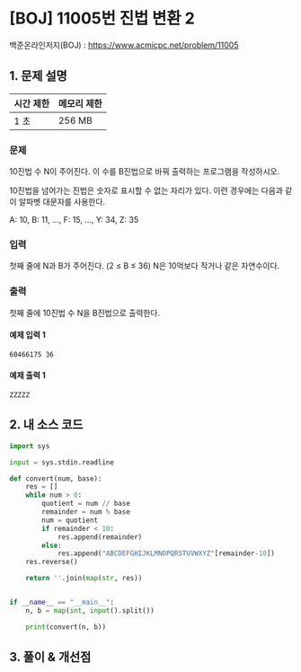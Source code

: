 # [BOJ] 11005번 진법 변환 2

백준온라인저지(BOJ) :  https://www.acmicpc.net/problem/11005


## 1. 문제 설명

| 시간 제한 | 메모리 제한 | 
| :-------- | :---------- |
| 1 초      | 256 MB      | 

### 문제

10진법 수 N이 주어진다. 이 수를 B진법으로 바꿔 출력하는 프로그램을 작성하시오.

10진법을 넘어가는 진법은 숫자로 표시할 수 없는 자리가 있다. 이런 경우에는 다음과 같이 알파벳 대문자를 사용한다.

A: 10, B: 11, ..., F: 15, ..., Y: 34, Z: 35

### 입력

첫째 줄에 N과 B가 주어진다. (2 ≤ B ≤ 36) N은 10억보다 작거나 같은 자연수이다.

### 출력

첫째 줄에 10진법 수 N을 B진법으로 출력한다.

#### 예제 입력 1

```
60466175 36
```

#### 예제 출력 1

```
ZZZZZ
```


## 2. 내 소스 코드

```python
import sys

input = sys.stdin.readline

def convert(num, base):
    res = []
    while num > 0:
        quotient = num // base
        remainder = num % base
        num = quotient
        if remainder < 10:
            res.append(remainder)
        else:
            res.append("ABCDEFGHIJKLMNOPQRSTUVWXYZ"[remainder-10])
    res.reverse()

    return ''.join(map(str, res))


if __name__ == "__main__":
    n, b = map(int, input().split())

    print(convert(n, b))
```



## 3. 풀이 & 개선점

```python

```